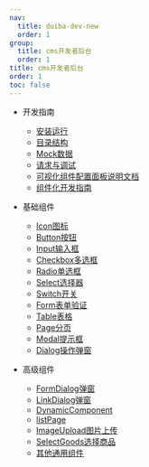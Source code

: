 ```yaml
---
nav:
  title: duiba-dev-new
  order: 1
group:
  title: cms开发者后台
  order: 1
title: cms开发者后台
order: 1
toc: false
---
```


* 开发指南
  * [安装运行](/duiba-dev-new/guidebook)
  * [目录结构](/duiba-dev-new/guidebook/directory.md)
  * [Mock数据](/duiba-dev-new/guidebook/mock.md)
  * [请求与调试](/duiba-dev-new/guidebook/request.md)
  * [可视化组件配置面板说明文档](/duiba-dev-new/guidebook/visual-edit-cmp-panel.md)
  * [组件化开发指南](/duiba-dev-new/guidebook/revonation.md)

* 基础组件
  * [Icon图标](/duiba-dev-new/basic/icon.md)
  * [Button按钮](/duiba-dev-new/basic/button.md)
  * [Input输入框](/duiba-dev-new/basic/input.md)
  * [Checkbox多选框](/duiba-dev-new/basic/checkbox.md)
  * [Radio单选框](/duiba-dev-new/basic/radio.md)
  * [Select选择器](/duiba-dev-new/basic/select.md)
  * [Switch开关](/duiba-dev-new/basic/switch.md)
  * [Form表单验证](/duiba-dev-new/basic/form.md)
  * [Table表格](/duiba-dev-new/basic/table.md)
  * [Page分页](/duiba-dev-new/basic/page.md)
  * [Modal提示框](/duiba-dev-new/basic/modal.md)
  * [Dialog操作弹窗](/duiba-dev-new/basic/dialog.md)

* 高级组件
  * [FormDialog弹窗](/duiba-dev-new/advanced/form-dialog.md)
  * [LinkDialog弹窗](/duiba-dev-new/advanced/link-dialog.md)
  * [DynamicComponent](/duiba-dev-new/advanced/dynamic-component.md)
  * [listPage](/duiba-dev-new/advanced/list-page.md)
  * [ImageUpload图片上传](/duiba-dev-new/advanced/image-upload.md)
  * [SelectGoods选择商品](/duiba-dev-new/advanced/select-goods.md)
  * [其他通用组件](/duiba-dev-new/advanced/others.md)

